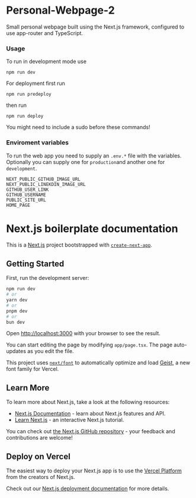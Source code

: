# Personal-Webpage-2
Small personal webpage built using the Next.js framework, configured to use app-router and TypeScript.

### Usage
To run in development mode use
```shell
npm run dev
```
For deployment first run
```shell
npm run predeploy
```
then run
```shell
npm run deploy
```
You might need to include a sudo before these commands!

### Enviroment variables
To run the web app you need to supply an
`.env.*` file with the variables. Optionally you can
supply one for `production`and another one for `development`.

```
NEXT_PUBLIC_GITHUB_IMAGE_URL
NEXT_PUBLIC_LINEKDIN_IMAGE_URL
GITHUB_USER_LINK
GITHUB_USERNAME
PUBLIC_SITE_URL
HOME_PAGE
```

# Next.js boilerplate documentation

This is a [Next.js](https://nextjs.org) project bootstrapped with [`create-next-app`](https://nextjs.org/docs/app/api-reference/cli/create-next-app).

## Getting Started

First, run the development server:

```bash
npm run dev
# or
yarn dev
# or
pnpm dev
# or
bun dev
```

Open [http://localhost:3000](http://localhost:3000) with your browser to see the result.

You can start editing the page by modifying `app/page.tsx`. The page auto-updates as you edit the file.

This project uses [`next/font`](https://nextjs.org/docs/app/building-your-application/optimizing/fonts) to automatically optimize and load [Geist](https://vercel.com/font), a new font family for Vercel.

## Learn More

To learn more about Next.js, take a look at the following resources:

- [Next.js Documentation](https://nextjs.org/docs) - learn about Next.js features and API.
- [Learn Next.js](https://nextjs.org/learn) - an interactive Next.js tutorial.

You can check out [the Next.js GitHub repository](https://github.com/vercel/next.js) - your feedback and contributions are welcome!

## Deploy on Vercel

The easiest way to deploy your Next.js app is to use the [Vercel Platform](https://vercel.com/new?utm_medium=default-template&filter=next.js&utm_source=create-next-app&utm_campaign=create-next-app-readme) from the creators of Next.js.

Check out our [Next.js deployment documentation](https://nextjs.org/docs/app/building-your-application/deploying) for more details.
